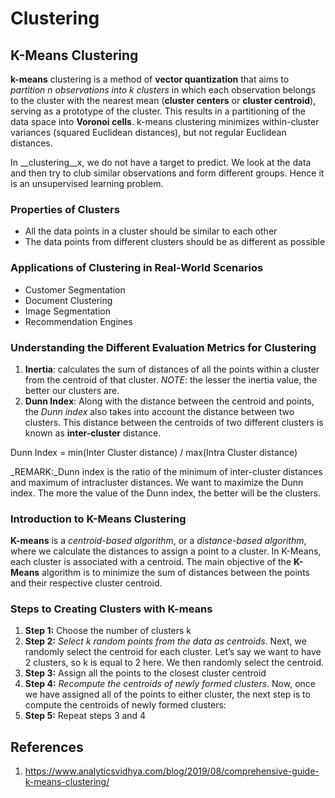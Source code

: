 # Clustering
## K-Means Clustering
__k-means__ clustering is a method of __vector quantization__ that aims to _partition n observations into k clusters_ in which each observation belongs to the cluster with the nearest mean (__cluster centers__ or __cluster centroid__), serving as a prototype of the cluster. This results in a partitioning of the data space into __Voronoi cells__. k-means clustering minimizes within-cluster variances (squared Euclidean distances), but not regular Euclidean distances.

In __clustering__x, we do not have a target to predict. We look at the data and then try to club similar observations and form different groups. Hence it is an unsupervised learning problem.

### Properties of Clusters
* All the data points in a cluster should be similar to each other
* The data points from different clusters should be as different as possible

### Applications of Clustering in Real-World Scenarios
* Customer Segmentation
* Document Clustering
* Image Segmentation
* Recommendation Engines

### Understanding the Different Evaluation Metrics for Clustering
1. __Inertia__: calculates the sum of distances of all the points within a cluster from the centroid of that cluster. _NOTE_: the lesser the inertia value, the better our clusters are.
2. __Dunn Index__: Along with the distance between the centroid and points, the _Dunn index_ also takes into account the distance between two clusters. This distance between the centroids of two different clusters is known as __inter-cluster__ distance. 

Dunn Index = min(Inter Cluster distance) / max(Intra Cluster distance)

_REMARK:_Dunn index is the ratio of the minimum of inter-cluster distances and maximum of intracluster distances. We want to maximize the Dunn index. The more the value of the Dunn index, the better will be the clusters.

### Introduction to K-Means Clustering
__K-means__ is a _centroid-based algorithm_, or a _distance-based algorithm_, where we calculate the distances to assign a point to a cluster. In K-Means, each cluster is associated with a centroid. The main objective of the __K-Means__ algorithm is to minimize the sum of distances between the points and their respective cluster centroid.

### Steps to Creating Clusters with K-means
1. __Step 1:__ Choose the number of clusters k
2. __Step 2:__ _Select k random points from the data as centroids_. Next, we randomly select the centroid for each cluster. Let’s say we want to have 2 clusters, so k is equal to 2 here. We then randomly select the centroid.
3. __Step 3:__ Assign all the points to the closest cluster centroid
4. __Step 4:__ _Recompute the centroids of newly formed clusters_. Now, once we have assigned all of the points to either cluster, the next step is to compute the centroids of newly formed clusters:
5. __Step 5:__ Repeat steps 3 and 4

## References
1. https://www.analyticsvidhya.com/blog/2019/08/comprehensive-guide-k-means-clustering/